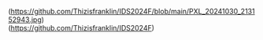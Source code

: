 (https://github.com/Thizisfranklin/IDS2024F/blob/main/PXL_20241030_213152943.jpg)  
(https://github.com/Thizisfranklin/IDS2024F)
